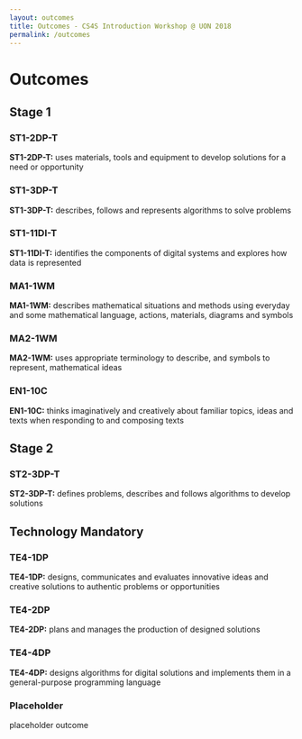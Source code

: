 ```yaml
---
layout: outcomes
title: Outcomes - CS4S Introduction Workshop @ UON 2018
permalink: /outcomes
---
```


# Outcomes

## Stage 1

### ST1-2DP-T

**ST1-2DP-T:** uses materials, tools and equipment to develop solutions for a need or opportunity

### ST1-3DP-T

**ST1-3DP-T:** describes, follows and represents algorithms to solve problems

### ST1-11DI-T

**ST1-11DI-T:** identifies the components of digital systems and explores how data is represented

### MA1-1WM

**MA1-1WM:** describes mathematical situations and methods using everyday and some mathematical language, actions, materials, diagrams and symbols

### MA2-1WM

**MA2-1WM:** uses appropriate terminology to describe, and symbols to represent, mathematical ideas

### EN1-10C

**EN1-10C:** thinks imaginatively and creatively about familiar topics, ideas and texts when responding to and composing texts

## Stage 2

### ST2-3DP-T

**ST2-3DP-T:** defines problems, describes and follows algorithms to develop solutions

## Technology Mandatory

### TE4-1DP

**TE4-1DP:** designs, communicates and evaluates innovative ideas and creative solutions to authentic problems or opportunities

### TE4-2DP

**TE4-2DP:** plans and manages the production of designed solutions

### TE4-4DP

**TE4-4DP:** designs algorithms for digital solutions and implements them in a general-purpose programming language

### Placeholder

placeholder outcome